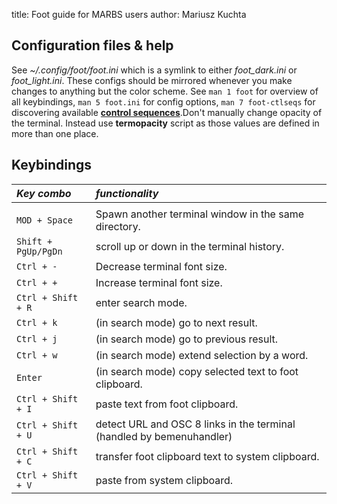 title: Foot guide for MARBS users
author: Mariusz Kuchta

## Configuration files & help
See *~/.config/foot/foot.ini* which is a symlink to either *foot\_dark.ini* or *foot_light.ini*. These configs should be mirrored whenever you make changes to anything but the color scheme. See `man 1 foot` for overview of all keybindings, `man 5 foot.ini` for config options, `man 7 foot-ctlseqs` for discovering available **[control sequences](https://gist.github.com/fnky/458719343aabd01cfb17a3a4f7296797)**.Don't manually change opacity of the terminal. Instead use **termopacity** script as those values are defined in more than one place.

## Keybindings
| *Key combo* | *functionality* |
|:-----------|:--------------|
| | |
| `MOD + Space` | Spawn another terminal window in the same directory. |
| `Shift + PgUp/PgDn` | scroll up or down in the terminal history. |
| `Ctrl + -` | Decrease terminal font size. |
| `Ctrl + +` | Increase terminal font size. |
| `Ctrl + Shift + R` | enter search mode. |
| `Ctrl + k` | (in search mode) go to next result. |
| `Ctrl + j` | (in search mode) go to previous result. |
| `Ctrl + w` | (in search mode) extend selection by a word. |
| `Enter` | (in search mode) copy selected text to foot clipboard. |
| `Ctrl + Shift + I` | paste text from foot clipboard. |
| `Ctrl + Shift + U` | detect URL and OSC 8 links in the terminal (handled by bemenuhandler) |
| `Ctrl + Shift + C` | transfer foot clipboard text to system clipboard. |
| `Ctrl + Shift + V` | paste from system clipboard.
